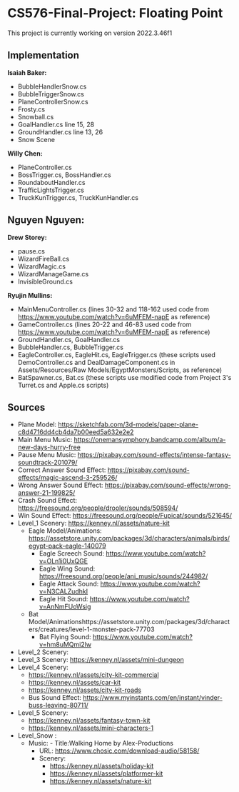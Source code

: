 # CS576-Final-Project: Floating Point

This project is currently working on version 2022.3.46f1

## Implementation
**Isaiah Baker:**
- BubbleHandlerSnow.cs
- BubbleTriggerSnow.cs
- PlaneControllerSnow.cs
- Frosty.cs
- Snowball.cs
- GoalHandler.cs line 15, 28
- GroundHandler.cs line 13, 26
- Snow Scene

**Willy Chen:**
- PlaneController.cs
- BossTrigger.cs, BossHandler.cs
- RoundaboutHandler.cs
- TrafficLightsTrigger.cs
- TruckKunTrigger.cs, TruckKunHandler.cs

**Nguyen Nguyen:**
- 

**Drew Storey:**
- pause.cs
- WizardFireBall.cs
- WizardMagic.cs
- WizardManageGame.cs
- InvisibleGround.cs

**Ryujin Mullins:**
- MainMenuController.cs (lines 30-32 and 118-162 used code from https://www.youtube.com/watch?v=6uMFEM-napE as reference)
- GameController.cs (lines 20-22 and 46-83 used code from https://www.youtube.com/watch?v=6uMFEM-napE as reference)
- GroundHandler.cs, GoalHandler.cs 
- BubbleHandler.cs, BubbleTrigger.cs
- EagleController.cs, EagleHit.cs, EagleTrigger.cs (these scripts used DemoController.cs and DealDamageComponent.cs in Assets/Resources/Raw Models/EgyptMonsters/Scripts, as reference)
- BatSpawner.cs, Bat.cs (these scripts use modified code from Project 3's Turret.cs and Apple.cs scripts)

## Sources
- Plane Model: https://sketchfab.com/3d-models/paper-plane-c8d4716dd4cb4da7b00eed5a632e2e2
- Main Menu Music: https://onemansymphony.bandcamp.com/album/a-new-days-hurry-free
- Pause Menu Music: https://pixabay.com/sound-effects/intense-fantasy-soundtrack-201079/
- Correct Answer Sound Effect: https://pixabay.com/sound-effects/magic-ascend-3-259526/
- Wrong Answer Sound Effect: https://pixabay.com/sound-effects/wrong-answer-21-199825/
- Crash Sound Effect: https://freesound.org/people/drooler/sounds/508594/
- Win Sound Effect: https://freesound.org/people/Fupicat/sounds/521645/
- Level_1 Scenery: https://kenney.nl/assets/nature-kit
	- Eagle Model/Animations: https://assetstore.unity.com/packages/3d/characters/animals/birds/egypt-pack-eagle-140079
		- Eagle Screech Sound: https://www.youtube.com/watch?v=OLn1i0UxQGE
		- Eagle Wing Sound: https://freesound.org/people/ani_music/sounds/244982/
		- Eagle Attack Sound: https://www.youtube.com/watch?v=N3CALZudhkI
		- Eagle Hit Sound: https://www.youtube.com/watch?v=AnNmFUoWsig
	- Bat Model/Animationshttps://assetstore.unity.com/packages/3d/characters/creatures/level-1-monster-pack-77703
		- Bat Flying Sound: https://www.youtube.com/watch?v=hm8uMQmi2lw
- Level_2 Scenery: 
- Level_3 Scenery: https://kenney.nl/assets/mini-dungeon
- Level_4 Scenery: 
	- https://kenney.nl/assets/city-kit-commercial 
	- https://kenney.nl/assets/car-kit
	- https://kenney.nl/assets/city-kit-roads
	- Bus Sound Effect: https://www.myinstants.com/en/instant/vinder-buss-leaving-80711/
- Level_5 Scenery: 
	- https://kenney.nl/assets/fantasy-town-kit
	- https://kenney.nl/assets/mini-characters-1
- Level_Snow :
 	- Music:
    	 	- Title:Walking Home by Alex-Productions
	 	- URL: https://www.chosic.com/download-audio/58158/
     	- Scenery:
      		- https://kenney.nl/assets/holiday-kit
        	- https://kenney.nl/assets/platformer-kit
         	- https://kenney.nl/assets/nature-kit
